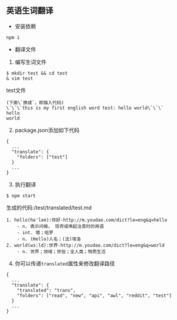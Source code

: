 ## 英语生词翻译

- 安装依赖
```
npm i
```

- 翻译文件

1. 编写生词文件
```
$ mkdir test && cd test
& vim test
```

test文件
```
(下面\`换成`，即插入代码)
\`\`\`this is my first english word test: hello world\`\`\`
hello
world
```

2. package.json添加如下代码
```
{
  ...
  "translate": {
    "folders": ["test"]
  }
  ...
}
```

3. 执行翻译
```
$ npm start
```

生成的代码:/test/translated/test.md
```
1. hello(həˈləʊ):你好-http://m.youdao.com/dict?le=eng&q=hello
    - n. 表示问候， 惊奇或唤起注意时的用语
    - int. 喂；哈罗
    - n. (Hello)人名；(法)埃洛
2. world(wɜːld):世界-http://m.youdao.com/dict?le=eng&q=world
    - n. 世界；领域；世俗；全人类；物质生活
```

4. 你可以传递`translated`属性来修改翻译路径
```
{
  ...
  "translate": {
    "translated": "trans",
    "folders": ["read", "new", "api", "awl", "reddit", "test"]
  }
  ...
}
```